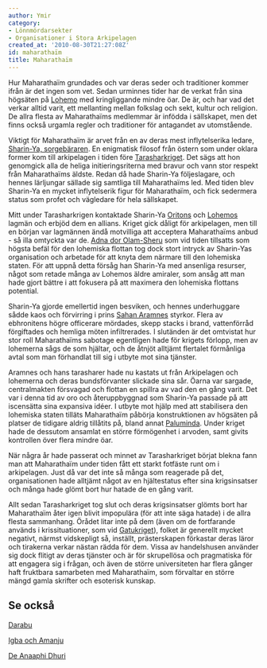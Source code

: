 ```yaml
---
author: Ymir
category:
- Lönnmördarsekter
- Organisationer i Stora Arkipelagen
created_at: '2010-08-30T21:27:08Z'
id: maharathaïm
title: Maharathaïm
---
```

Hur Maharathaïm grundades och var deras seder och traditioner kommer ifrån är det ingen som vet. Sedan urminnes tider har de verkat från sina högsäten på [Lohemo] med kringliggande mindre öar. De är, och har vad det verkar alltid varit, ett mellanting mellan folkslag och sekt, kultur och religion. De allra flesta av Maharathaïms medlemmar är infödda i sällskapet, men det finns också urgamla regler och traditioner för antagandet av utomstående.

Viktigt för Maharathaïm är arvet från en av deras mest inflytelserika ledare, [Sharin-Ya, sorgebäraren]. En enigmatisk filosof från östern som under oklara former kom till arkipelagen i tiden före [Tarasharkriget]. Det sägs att hon genomgick alla de heliga initieringsriterna med bravur och vann stor respekt från Maharathaïms äldste. Redan då hade Sharin-Ya följeslagare, och hennes lärljungar sällade sig samtliga till Maharathaïms led. Med tiden blev Sharin-Ya en mycket inflytelserik figur för Maharathaïm, och fick sedermera status som profet och vägledare för hela sällskapet.

Mitt under Tarasharkrigen kontaktade Sharin-Ya [Oritons] och [Lohemos][Lohemo] lagmän och erbjöd dem en allians. Kriget gick dåligt för arkipelagen, men till en början var lagmännen ändå motvilliga att acceptera Maharathaïms anbud - så illa omtyckta var de. [Adna dor Olam-Sheru] som vid tiden tillsatts som högsta befäl för den lohemiska flottan tog dock stort intryck av Sharin-Yas organisation och arbetade för att knyta dem närmare till den lohemiska staten. För att uppnå detta försåg han Sharin-Ya med ansenliga resurser, något som retade många av Lohemos äldre amiraler, som ansåg att man hade gjort bättre i att fokusera på att maximera den lohemiska flottans potential.

Sharin-Ya gjorde emellertid ingen besviken, och hennes underhuggare sådde kaos och förvirring i prins [Sahan Aramnes] styrkor. Flera av ebhronitens högre officerare mördades, skepp stacks i brand, vattenförråd förgiftades och hemliga möten infiltrerades. I slutänden är det omtvistat hur stor roll Maharathaïms sabotage egentligen hade för krigets förlopp, men av lohemerna sågs de som hjältar, och de åtnjöt alltjämt flertalet förmånliga avtal som man förhandlat till sig i utbyte mot sina tjänster.

Aramnes och hans tarasharer hade nu kastats ut från Arkipelagen och lohemerna och deras bundsförvanter slickade sina sår. Öarna var sargade, centralmakten försvagad och flottan en spillra av vad den en gång varit. Det var i denna tid av oro och återuppbyggnad som Sharin-Ya passade på att iscensätta sina expansiva idéer. I utbyte mot hjälp med att stabilisera den lohemiska staten tilläts Maharathaïm påbörja konstruktionen av högsäten på platser de tidigare aldrig tillåtits på, bland annat [Paluminda]. Under kriget hade de dessutom ansamlat en större förmögenhet i arvoden, samt givits kontrollen över flera mindre öar.

När några år hade passerat och minnet av Tarasharkriget börjat blekna fann man att Maharathaïm under tiden fått ett starkt fotfäste runt om i arkipelagen. Just då var det inte så många som reagerade på det, organisationen hade alltjämt något av en hjältestatus efter sina krigsinsatser och många hade glömt bort hur hatade de en gång varit.

Allt sedan Tarasharkriget tog slut och deras krigsinsatser glömts bort har Maharathaïm åter igen blivit impopulära (för att inte säga hatade) i de allra flesta sammanhang. Örådet litar inte på dem (även om de fortfarande används i krissituationer, som vid [Gatukriget]), folket är generellt mycket negativt, närmst vidskepligt så, inställt, prästerskapen förkastar deras läror och tirakerna verkar nästan rädda för dem. Vissa av handelshusen använder sig dock flitigt av deras tjänster och är för skrupellösa och pragmatiska för att engagera sig i frågan, och även de större universiteten har flera gånger haft fruktbara samarbeten med Maharathaïm, som förvaltar en större mängd gamla skrifter och esoterisk kunskap.

## Se också

[Darabu]

[Igba och Amanju]

[De Anaaphi Dhuri]

  [Lohemo]: Lohemo
  [Sharin-Ya, sorgebäraren]: Sharin-Ya
  [Tarasharkriget]: Tarasharkriget
  [Oritons]: Oriton
  [Adna dor Olam-Sheru]: Adna_dor_Olam-Sheru
  [Sahan Aramnes]: Sahan_Aramnes
  [Paluminda]: Paluminda
  [Gatukriget]: Gatukriget
  [Darabu]: Darabu
  [Igba och Amanju]: Igba_och_Amanju
  [De Anaaphi Dhuri]: De_Anaaphi_Dhuri